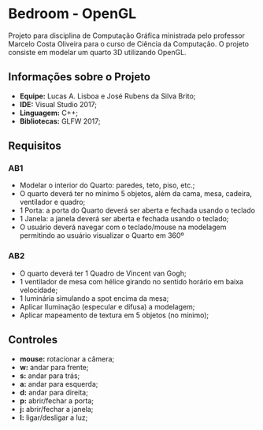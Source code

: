 # Bedroom - OpenGL

Projeto para disciplina de Computação Gráfica ministrada pelo professor Marcelo Costa Oliveira para o curso de Ciência da Computação. O projeto consiste em modelar um quarto 3D utilizando OpenGL.

## Informações sobre o Projeto

* **Equipe:** Lucas A. Lisboa e José Rubens da Silva Brito;
* **IDE:** Visual Studio 2017;
* **Linguagem:** C++;
* **Bibliotecas:** GLFW 2017;

## Requisitos

### AB1

* Modelar o interior do Quarto: paredes, teto, piso, etc.; 
* O quarto deverá ter no mínimo 5 objetos, além da cama, mesa, cadeira, ventilador e quadro; 
* 1 Porta: a porta do Quarto deverá ser aberta e fechada usando o teclado
* 1 Janela: a janela deverá ser aberta e fechada usando o teclado;
* O usuário deverá navegar com o teclado/mouse na modelagem permitindo ao usuário visualizar o Quarto em 360º 

### AB2

* O quarto deverá ter 1 Quadro de Vincent van Gogh; 
* 1 ventilador de mesa com hélice girando no sentido horário em baixa velocidade; 
* 1 luminária simulando a spot encima da mesa; 
* Aplicar Iluminação (especular e difusa) a modelagem;
* Aplicar mapeamento de textura em 5 objetos (no mínimo);

## Controles

* **mouse:** rotacionar a câmera; 
* **w:** andar para frente;
* **s:** andar para trás;
* **a:** andar para esquerda;
* **d:** andar para direita;
* **p:** abrir/fechar a porta;
* **j:** abrir/fechar a janela;
* **l:** ligar/desligar a luz;

